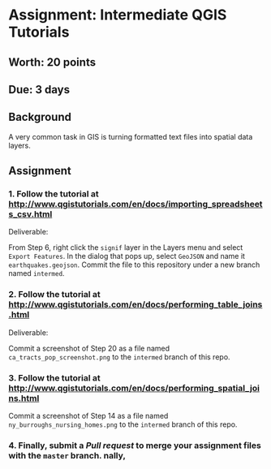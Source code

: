 # Assignment: Intermediate QGIS Tutorials
## Worth: 20 points
## Due: 3 days

## Background

A very common task in GIS is turning formatted text files into spatial data layers.

## Assignment

### 1. Follow the tutorial at http://www.qgistutorials.com/en/docs/importing_spreadsheets_csv.html

Deliverable:

From Step 6, right click the `signif` layer in the Layers menu and select `Export Features`. In the dialog that pops up,
select `GeoJSON` and name it `earthquakes.geojson`. Commit the file to this repository under a new branch named `intermed`.

### 2. Follow the tutorial at http://www.qgistutorials.com/en/docs/performing_table_joins.html

Deliverable:

Commit a screenshot of Step 20 as a file named `ca_tracts_pop_screenshot.png` to the `intermed` branch of this repo.

### 3. Follow the tutorial at http://www.qgistutorials.com/en/docs/performing_spatial_joins.html

Commit a screenshot of Step 14 as a file named `ny_burroughs_nursing_homes.png` to the `intermed` branch of this repo.

### 4. Finally, submit a *Pull request* to merge your assignment files with the `master` branch. nally,
